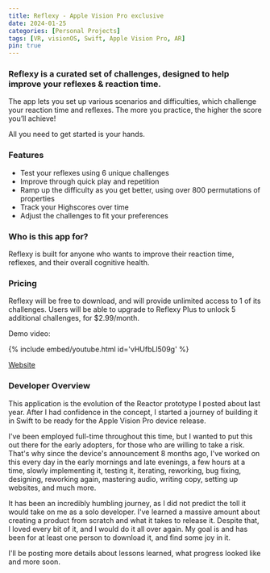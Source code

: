 ```yaml
---
title: Reflexy - Apple Vision Pro exclusive
date: 2024-01-25
categories: [Personal Projects]
tags: [VR, visionOS, Swift, Apple Vision Pro, AR]
pin: true
---
```


### Reflexy is a curated set of challenges, designed to help improve your reflexes & reaction time.
The app lets you set up various scenarios and difficulties, which challenge your reaction time and reflexes. The more you practice, the higher the score you’ll achieve!

All you need to get started is your hands.

### Features
- Test your reflexes using 6 unique challenges
- Improve through quick play and repetition
- Ramp up the difficulty as you get better, using over 800 permutations of properties
- Track your Highscores over time
- Adjust the challenges to fit your preferences

### Who is this app for?
Reflexy is built for anyone who wants to improve their reaction time, reflexes, and their overall cognitive health.

### Pricing
Reflexy will be free to download, and will provide unlimited access to 1 of its challenges. Users will be able to upgrade to Reflexy Plus to unlock 5 additional challenges, for $2.99/month.

Demo video:

{% include embed/youtube.html id='vHUfbLl509g' %}

[Website](http://reflexy.co.uk)

### Developer Overview
This application is the evolution of the Reactor prototype I posted about last year. After I had confidence in the concept, I started a journey of building it in Swift to be ready for the Apple Vision Pro device release.

I've been employed full-time throughout this time,  but I wanted to put this out there for the early adopters, for those who are willing to take a risk. That's why since the device's announcement 8 months ago, I've worked on this every day in the early mornings and late evenings, a few hours at a time, slowly implementing it, testing it, iterating, reworking, bug fixing, designing, reworking again, mastering audio, writing copy, setting up websites, and much more. 

It has been an incredibly humbling journey, as I did not predict the toll it would take on me as a solo developer. I've learned a massive amount about creating a product from scratch and what it takes to release it. Despite that, I loved every bit of it, and I would do it all over again. My goal is and has been for at least one person to download it, and find some joy in it.


I'll be posting more details about lessons learned, what progress looked like and more soon. 
